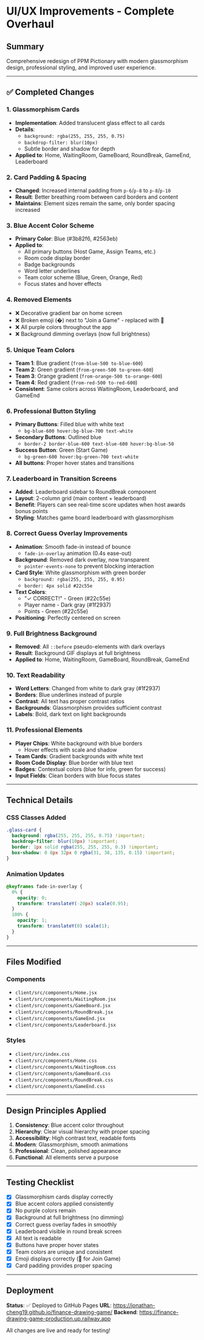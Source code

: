 # UI/UX Improvements - Complete Overhaul

## Summary
Comprehensive redesign of PPM Pictionary with modern glassmorphism design, professional styling, and improved user experience.

---

## ✅ Completed Changes

### 1. **Glassmorphism Cards**
- **Implementation**: Added translucent glass effect to all cards
- **Details**:
  - `background: rgba(255, 255, 255, 0.75)`
  - `backdrop-filter: blur(10px)`
  - Subtle border and shadow for depth
- **Applied to**: Home, WaitingRoom, GameBoard, RoundBreak, GameEnd, Leaderboard

### 2. **Card Padding & Spacing**
- **Changed**: Increased internal padding from `p-6`/`p-8` to `p-8`/`p-10`
- **Result**: Better breathing room between card borders and content
- **Maintains**: Element sizes remain the same, only border spacing increased

### 3. **Blue Accent Color Scheme**
- **Primary Color**: Blue (#3b82f6, #2563eb)
- **Applied to**:
  - All primary buttons (Host Game, Assign Teams, etc.)
  - Room code display border
  - Badge backgrounds
  - Word letter underlines
  - Team color scheme (Blue, Green, Orange, Red)
  - Focus states and hover effects

### 4. **Removed Elements**
- ❌ Decorative gradient bar on home screen
- ❌ Broken emoji (�) next to "Join a Game" - replaced with 🔗
- ❌ All purple colors throughout the app
- ❌ Background dimming overlays (now full brightness)

### 5. **Unique Team Colors**
- **Team 1**: Blue gradient (`from-blue-500 to-blue-600`)
- **Team 2**: Green gradient (`from-green-500 to-green-600`)
- **Team 3**: Orange gradient (`from-orange-500 to-orange-600`)
- **Team 4**: Red gradient (`from-red-500 to-red-600`)
- **Consistent**: Same colors across WaitingRoom, Leaderboard, and GameEnd

### 6. **Professional Button Styling**
- **Primary Buttons**: Filled blue with white text
  - `bg-blue-600 hover:bg-blue-700 text-white`
- **Secondary Buttons**: Outlined blue
  - `border-2 border-blue-600 text-blue-600 hover:bg-blue-50`
- **Success Button**: Green (Start Game)
  - `bg-green-600 hover:bg-green-700 text-white`
- **All buttons**: Proper hover states and transitions

### 7. **Leaderboard in Transition Screens**
- **Added**: Leaderboard sidebar to RoundBreak component
- **Layout**: 2-column grid (main content + leaderboard)
- **Benefit**: Players can see real-time score updates when host awards bonus points
- **Styling**: Matches game board leaderboard with glassmorphism

### 8. **Correct Guess Overlay Improvements**
- **Animation**: Smooth fade-in instead of bounce
  - `fade-in-overlay` animation (0.4s ease-out)
- **Background**: Removed dark overlay, now transparent
  - `pointer-events-none` to prevent blocking interaction
- **Card Style**: White glassmorphism with green border
  - `background: rgba(255, 255, 255, 0.95)`
  - `border: 4px solid #22c55e`
- **Text Colors**:
  - "✓ CORRECT!" - Green (#22c55e)
  - Player name - Dark gray (#1f2937)
  - Points - Green (#22c55e)
- **Positioning**: Perfectly centered on screen

### 9. **Full Brightness Background**
- **Removed**: All `::before` pseudo-elements with dark overlays
- **Result**: Background GIF displays at full brightness
- **Applied to**: Home, WaitingRoom, GameBoard, RoundBreak, GameEnd

### 10. **Text Readability**
- **Word Letters**: Changed from white to dark gray (#1f2937)
- **Borders**: Blue underlines instead of purple
- **Contrast**: All text has proper contrast ratios
- **Backgrounds**: Glassmorphism provides sufficient contrast
- **Labels**: Bold, dark text on light backgrounds

### 11. **Professional Elements**
- **Player Chips**: White background with blue borders
  - Hover effects with scale and shadow
- **Team Cards**: Gradient backgrounds with white text
- **Room Code Display**: Blue border with blue text
- **Badges**: Contextual colors (blue for info, green for success)
- **Input Fields**: Clean borders with blue focus states

---

## Technical Details

### CSS Classes Added
```css
.glass-card {
  background: rgba(255, 255, 255, 0.75) !important;
  backdrop-filter: blur(10px) !important;
  border: 1px solid rgba(255, 255, 255, 0.3) !important;
  box-shadow: 0 8px 32px 0 rgba(31, 38, 135, 0.15) !important;
}
```

### Animation Updates
```css
@keyframes fade-in-overlay {
  0% {
    opacity: 0;
    transform: translateY(-20px) scale(0.95);
  }
  100% {
    opacity: 1;
    transform: translateY(0) scale(1);
  }
}
```

---

## Files Modified

### Components
- `client/src/components/Home.jsx`
- `client/src/components/WaitingRoom.jsx`
- `client/src/components/GameBoard.jsx`
- `client/src/components/RoundBreak.jsx`
- `client/src/components/GameEnd.jsx`
- `client/src/components/Leaderboard.jsx`

### Styles
- `client/src/index.css`
- `client/src/components/Home.css`
- `client/src/components/WaitingRoom.css`
- `client/src/components/GameBoard.css`
- `client/src/components/RoundBreak.css`
- `client/src/components/GameEnd.css`

---

## Design Principles Applied

1. **Consistency**: Blue accent color throughout
2. **Hierarchy**: Clear visual hierarchy with proper spacing
3. **Accessibility**: High contrast text, readable fonts
4. **Modern**: Glassmorphism, smooth animations
5. **Professional**: Clean, polished appearance
6. **Functional**: All elements serve a purpose

---

## Testing Checklist

- [x] Glassmorphism cards display correctly
- [x] Blue accent colors applied consistently
- [x] No purple colors remain
- [x] Background at full brightness (no dimming)
- [x] Correct guess overlay fades in smoothly
- [x] Leaderboard visible in round break screen
- [x] All text is readable
- [x] Buttons have proper hover states
- [x] Team colors are unique and consistent
- [x] Emoji displays correctly (🔗 for Join Game)
- [x] Card padding provides proper spacing

---

## Deployment

**Status**: ✅ Deployed to GitHub Pages
**URL**: https://jonathan-cheng19.github.io/finance-drawing-game/
**Backend**: https://finance-drawing-game-production.up.railway.app

All changes are live and ready for testing!
